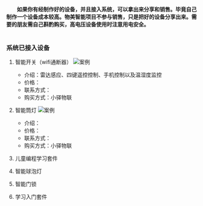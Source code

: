 #### &emsp;&emsp;如果你有经制作好的设备，并且接入系统，可以拿出来分享和销售。毕竟自己制作一个设备成本较高。物美智能项目不参与销售，只是把好的设备分享出来。需要的朋友需自己斟酌购买，高电压设备使用时注意用电安全。<br /><br />

### 系统已接入设备
1. 智能开关（wifi通断器）
    ![案例](https://gitee.com/kerwincui/wumei-smart/raw/master/document/case2.gif)
    * 介绍：雷达感应、四键遥控控制、手机控制以及温湿度监控
    * 价格： 
    * 联系方式：
    * 购买方式：小驿物联

2. 智能筒灯
    ![案例](https://gitee.com/kerwincui/wumei-smart/raw/master/document/case3.gif)  
    * 介绍：
    * 价格：
    * 联系方式：
    * 购买方式：小驿物联

3. 儿童编程学习套件

4. 智能球泡灯

5. 智能门锁

6. 学习入门套件

